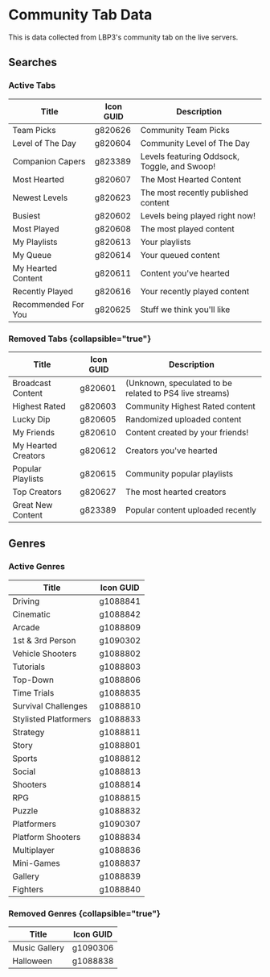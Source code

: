 # Community Tab Data

This is data collected from LBP3's community tab on the live servers.

## Searches

### Active Tabs

| Title               | Icon GUID | Description                                  |
|---------------------|-----------|----------------------------------------------|
| Team Picks          | g820626   | Community Team Picks                         |		
| Level of The Day    | g820604   | Community Level of The Day                   |
| Companion Capers    | g823389   | Levels featuring Oddsock, Toggle, and Swoop! |
| Most Hearted        | g820607   | The Most Hearted Content                     |
| Newest Levels       | g820623   | The most recently published content          |
| Busiest             | g820602   | Levels being played right now!               |
| Most Played         | g820608   | The most played content                      |		
| My Playlists        | g820613   | Your playlists                               |
| My Queue            | g820614   | Your queued content                          |
| My Hearted Content  | g820611   | Content you've hearted                       |
| Recently Played     | g820616   | Your recently played content                 |
| Recommended For You | g820625   | Stuff we think you'll like                   |

### Removed Tabs {collapsible="true"}

| Title               | Icon GUID | Description                                             |
|---------------------|-----------|---------------------------------------------------------|
| Broadcast Content   | g820601   | (Unknown, speculated to be related to PS4 live streams) |
| Highest Rated       | g820603   | Community Highest Rated content                         |
| Lucky Dip           | g820605   | Randomized uploaded content                             |
| My Friends          | g820610   | Content created by your friends!                        |
| My Hearted Creators | g820612   | Creators you've hearted                                 |
| Popular Playlists   | g820615   | Community popular playlists                             |
| Top Creators        | g820627   | The most hearted creators                               |
| Great New Content   | g823389   | Popular content uploaded recently                       |

## Genres

### Active Genres

| Title                 | Icon GUID |
|-----------------------|-----------|
| Driving               | g1088841  |
| Cinematic             | g1088842  |
| Arcade                | g1088809  |
| 1st & 3rd Person      | g1090302  |
| Vehicle Shooters      | g1088802  |
| Tutorials             | g1088803  |
| Top-Down              | g1088806  |
| Time Trials           | g1088835  |
| Survival Challenges   | g1088810  |
| Stylisted Platformers | g1088833  |
| Strategy              | g1088811  |
| Story                 | g1088801  |
| Sports                | g1088812  |
| Social                | g1088813  |
| Shooters              | g1088814  |
| RPG                   | g1088815  |
| Puzzle                | g1088832  |
| Platformers           | g1090307  |
| Platform Shooters     | g1088834  |
| Multiplayer           | g1088836  |
| Mini-Games            | g1088837  |
| Gallery               | g1088839  |
| Fighters              | g1088840  |

### Removed Genres	{collapsible="true"}
| Title         | Icon GUID |
|---------------|-----------|
| Music Gallery | g1090306  |
| Halloween     | g1088838  |
